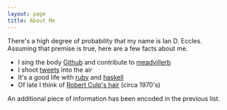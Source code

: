 ```yaml
---
layout: page
title: About Me
---
```

There's a high degree of probability that my name is Ian D. Eccles.
Assuming that premise is true, here are a few facts about me.

* I sing the body [Github](https://github.com/iande)
  and contribute to [meadvillerb](https://github.com/meadvillerb)
* I shoot [tweets](http://twitter.com/#!/ieccles) into the air
* It's a good life with [ruby](http://www.ruby-lang.org/en/)
  and [haskell](http://www.haskell.org/haskellwiki/Haskell)
* Of late I think of [Robert Culp's hair](http://www.imdb.com/name/nm0191685/)
  (circa 1970's)

An additional piece of information has been encoded in the previous list.
<div id="about-face">
</div>
